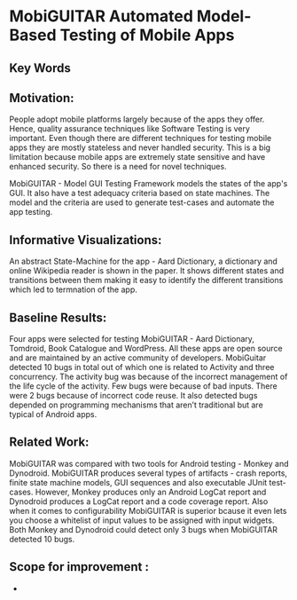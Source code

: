# MobiGUITAR Automated Model-Based Testing of Mobile Apps

## Key Words

## Motivation:
People adopt mobile platforms largely because of the apps they offer. Hence, quality assurance techniques like Software Testing is very important. Even though there are different techniques for testing mobile apps they are mostly stateless and never handled security. This is a big limitation because mobile apps are extremely state sensitive and have enhanced security. So there is a need for novel techniques. 

MobiGUITAR - Model GUI Testing Framework models the states of the app's GUI. It also have a test adequacy criteria based on state machines. The model and the criteria are used to generate test-cases and automate the app testing.

## Informative Visualizations:
An abstract State-Machine for the app - Aard Dictionary, a dictionary and online Wikipedia reader is shown in the paper. It shows different states and transitions between them making it easy to identify the different transitions which led to termnation of the app.

## Baseline Results:
Four apps were selected for testing MobiGUITAR - Aard Dictionary, Tomdroid, Book Catalogue and WordPress. All these apps are open source and are maintained by an active community of developers. MobiGuitar detected 10 bugs in total out of which one is related to Activity and three concurrency. The activity bug was because of the incorrect management of the life cycle of the activity. Few bugs were because of bad inputs. There were 2 bugs because of incorrect code reuse. It also detected bugs depended on programming mechanisms that aren’t traditional but are typical of Android apps.

## Related Work:
MobiGUITAR was compared with two tools for Android testing - Monkey and Dynodroid. MobiGUITAR produces several types of artifacts - crash reports, finite state machine models, GUI sequences and also executable JUnit test-cases. However, Monkey produces only an Android LogCat report and Dynodroid produces a LogCat report and a code coverage report. Also when it comes to configurability MobiGUITAR is superior bcause it even lets you choose a whitelist of input values to be assigned with input widgets. Both Monkey and Dynodroid could detect only 3 bugs when MobiGUITAR detected 10 bugs.

## Scope for improvement :
 - 
